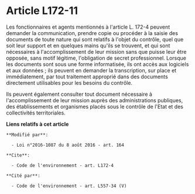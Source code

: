 # Article L172-11

Les fonctionnaires et agents mentionnés à l'article L. 172-4 peuvent demander la communication, prendre copie ou procéder à
la saisie des documents de toute nature qui sont relatifs à l'objet du contrôle, quel que soit leur support et en quelques
mains qu'ils se trouvent, et qui sont nécessaires à l'accomplissement de leur mission sans que puisse leur être opposée, sans
motif légitime, l'obligation de secret professionnel. Lorsque les documents sont sous une forme informatisée, ils ont accès
aux logiciels et aux données ; ils peuvent en demander la transcription, sur place et immédiatement, par tout traitement
approprié dans des documents directement utilisables pour les besoins du contrôle. 

Ils peuvent également consulter tout document nécessaire à l'accomplissement de leur mission auprès des administrations
publiques, des établissements et organismes placés sous le contrôle de l'Etat et des collectivités territoriales.

**Liens relatifs à cet article**

	**Modifié par**:

	  - Loi n°2016-1087 du 8 août 2016 - art. 164

	**Cite**:

	  - Code de l'environnement - art. L172-4

	**Cité par**:

	  - Code de l'environnement - art. L557-34 (V)
